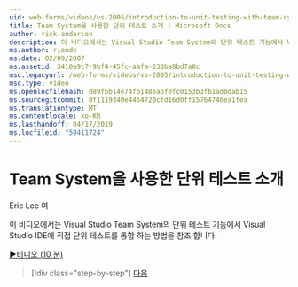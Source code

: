 ```yaml
---
uid: web-forms/videos/vs-2005/introduction-to-unit-testing-with-team-system
title: Team System을 사용한 단위 테스트 소개 | Microsoft Docs
author: rick-anderson
description: 이 비디오에서는 Visual Studio Team System의 단위 테스트 기능에서 Visual Studio IDE에 직접 단위 테스트를 통합 하는 방법을 참조 합니다.
ms.author: riande
ms.date: 02/09/2007
ms.assetid: 3410a9c7-9bf4-45fc-aafa-230ba8bd7a8c
msc.legacyurl: /web-forms/videos/vs-2005/introduction-to-unit-testing-with-team-system
msc.type: video
ms.openlocfilehash: d89fbb14e74fb148eabf0fc0153b3fb1ad0dab15
ms.sourcegitcommit: 0f1119340e4464720cfd16d0ff15764746ea1fea
ms.translationtype: MT
ms.contentlocale: ko-KR
ms.lasthandoff: 04/17/2019
ms.locfileid: "59411724"
---
```

# <a name="introduction-to-unit-testing-with-team-system"></a>Team System을 사용한 단위 테스트 소개

Eric Lee 여

이 비디오에서는 Visual Studio Team System의 단위 테스트 기능에서 Visual Studio IDE에 직접 단위 테스트를 통합 하는 방법을 참조 합니다.

[&#9654;비디오 (10 분)](https://channel9.msdn.com/Blogs/ASP-NET-Site-Videos/introduction-to-unit-testing-with-team-system)

> [!div class="step-by-step"]
> [다음](introduction-to-testing-web-applications-with-team-system.md)
